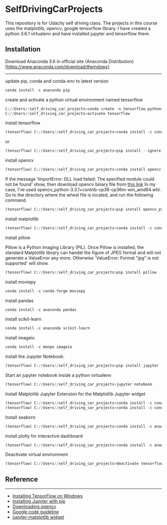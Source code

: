 # SelfDrivingCarProjects

This repository is for Udacity self driving class. The projects in this course uses the matplotlib, opencv, google tensorflow library. I have created a python 3.6.1 virtualenv and have installed jupyter and tensorflow there. 

## Installation

Download Anaconda 3.6 in official site
(Anaconda Distribution)[https://www.anaconda.com/download/#windows]

------
update pip, conda and conda-env to latest version
```python
conda install -c anaconda pip
```

create and activate a python virtual environment named tensorflow
```python
C://Users//self_driving_car_projects>conda create -n tensorflow python=3.6.3
C://Users//self_driving_car_projects>activate tensorflow
```

install tensorflow
```python
(tensorflow) C://Users//self_driving_car_projects>conda install -c conda-forge tensorflow
```
or
```python
(tensorflow) C://Users//self_driving_car_projects>pip install --ignore-installed --upgrade tensorflow
```

install opencv
```python
(tensorflow) C://Users//self_driving_car_projects>conda install opencv
```
If the message 'ImportError: DLL load failed: The specified module could not be found' show, then download opencv binary file from [this link](https://www.lfd.uci.edu/~gohlke/pythonlibs/#opencv) In my case, I’ve used opencv_python-3.3.1+contrib-cp36-cp36m-win_amd64.whl. Go to the directory where the wheel file is located, and run the following command.
```python
(tensorflow) C://Users//self_driving_car_projects>pip install opencv_python-3.3.1+contrib-cp36-cp36m-win_amd64.whl
```

install matplotlib
```python
(tensorflow) C://Users//self_driving_car_projects>conda install -c conda-forge matplotlib 
```

install pillow

Pillow is a Python Imaging Library (PIL). Once Pillow is installed, the standard Matplotlib library can handel the figure of JPEG format and will not generate a ValueError any more. Otherwise 'ValueError: Format "jpg" is not supported' will show.
```python
(tensorflow) C://Users//self_driving_car_projects>pip install pillow
```

install moviepy 
```python
conda install -c conda-forge moviepy 
```

install pandas
```python
conda install -c anaconda pandas
```

install scikit-learn
```python
conda install -c anaconda scikit-learn 
```

install imageio
```python
conda install -c menpo imageio
```

install the Jupyter Notebook:
```python
(tensorflow) C://Users//self_driving_car_projects>pip install jupyter
```

Start an jupyter notebook inside a python virtualenv
```python
(tensorflow) C://Users//self_driving_car_projects>jupyter notebook
```

Install Matplotlib Jupyter Extension for the Matplotlib Jupyter widget
```python
(tensorflow) C://Users//self_driving_car_projects>conda install -c conda-forge ipympl 
(tensorflow) C://Users//self_driving_car_projects>conda install -c conda-forge widgetsnbextension
```
Install seaborn
```python
(tensorflow) C://Users//self_driving_car_projects>conda install -c anaconda seaborn 
```

Install plotly for interactive dashboard
```python
(tensorflow) C://Users//self_driving_car_projects>conda install -c anaconda plotly
```

Deactivate virtual environment
```python
(tensorflow) C://Users//self_driving_car_projects>deactivate tensorflow
```

## Reference
------
* [Installing TensorFlow on Windows](https://www.tensorflow.org/install/install_windows)
* [Installing Jupyter with pip](http://jupyter.readthedocs.io/en/latest/install.html)
* [Downloading opencv](https://www.lfd.uci.edu/~gohlke/pythonlibs/#opencv)
* [Google code guideline](https://google.github.io/styleguide/)
* [jupyter-matplotlib widget](https://github.com/matplotlib/jupyter-matplotlib)